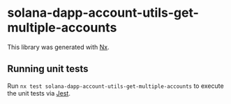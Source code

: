 # solana-dapp-account-utils-get-multiple-accounts

This library was generated with [Nx](https://nx.dev).

## Running unit tests

Run `nx test solana-dapp-account-utils-get-multiple-accounts` to execute the unit tests via [Jest](https://jestjs.io).
